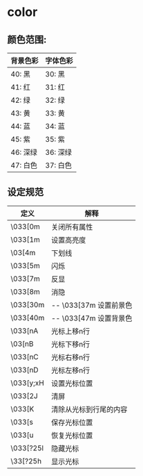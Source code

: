 # color

## 颜色范围:

背景色彩      | 字体色彩
-------------|-----------
40: 黑       |  30: 黑
41: 红       |  31: 红
42: 绿       |  32: 绿
43: 黄       |  33: 黄
44: 蓝       |  34: 蓝
45: 紫       |  35: 紫
46: 深绿     |  36: 深绿
47: 白色     |  37: 白色

## 设定规范

定义|解释
---------|-------------------
 \033[0m | 关闭所有属性
 \033[1m | 设置高亮度
 \03[4m  |下划线
 \033[5m | 闪烁
 \033[7m | 反显
 \033[8m | 消隐
 \033[30m | --   \033[37m   设置前景色
 \033[40m | --   \033[47m   设置背景色
 \033[nA  |	光标上移n行
 \03[nB   |光标下移n行
 \033[nC  |	光标右移n行
 \033[nD  |	光标左移n行
 \033[y;xH| 设置光标位置
 \033[2J  |	清屏
 \033[K   |清除从光标到行尾的内容
 \033[s   |保存光标位置
 \033[u   |恢复光标位置
 \033[?25l|  隐藏光标
 \33[?25h | 	显示光标
